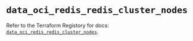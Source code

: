 # `data_oci_redis_redis_cluster_nodes`

Refer to the Terraform Registory for docs: [`data_oci_redis_redis_cluster_nodes`](https://registry.terraform.io/providers/oracle/oci/6.18.0/docs/data-sources/redis_redis_cluster_nodes).
